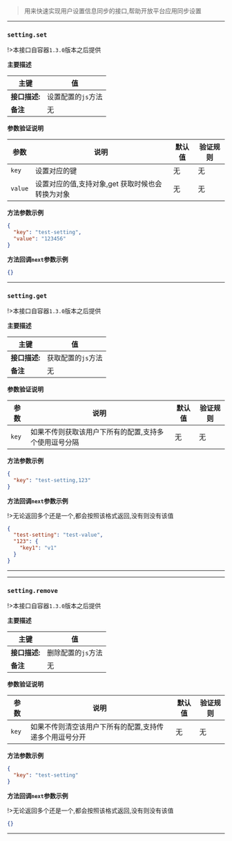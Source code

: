> 用来快速实现用户设置信息同步的接口,帮助开放平台应用同步设置

---

### `setting.set`

!>本接口自容器`1.3.0`版本之后提供

**主要描述**

| 主键          | 值                 |
| ------------- | ------------------ |
| **接口描述:** | 设置配置的`js`方法 |
| **备注**      | 无                 |

**参数验证说明**

| 参数    | 说明                                             | 默认值 | 验证规则 |
| ------- | ------------------------------------------------ | ------ | -------- |
| `key`   | 设置对应的键                                     | 无     | 无       |
| `value` | 设置对应的值,支持对象,get 获取时候也会转换为对象 | 无     | 无       |

**方法参数示例**

```json
{
  "key": "test-setting",
  "value": "123456"
}
```

**方法回调`next`参数示例**

```json
{}
```

---

### `setting.get`

!>本接口自容器`1.3.0`版本之后提供

**主要描述**

| 主键          | 值                 |
| ------------- | ------------------ |
| **接口描述:** | 获取配置的`js`方法 |
| **备注**      | 无                 |

**参数验证说明**

| 参数  | 说明                                                  | 默认值 | 验证规则 |
| ----- | ----------------------------------------------------- | ------ | -------- |
| `key` | 如果不传则获取该用户下所有的配置,支持多个使用逗号分隔 | 无     | 无       |

**方法参数示例**

```json
{
  "key": "test-setting,123"
}
```

**方法回调`next`参数示例**

!>无论返回多个还是一个,都会按照该格式返回,没有则没有该值

```json
{
  "test-setting": "test-value",
  "123": {
    "key1": "v1"
  }
}
```

---

---

### `setting.remove`

!>本接口自容器`1.3.0`版本之后提供

**主要描述**

| 主键          | 值                 |
| ------------- | ------------------ |
| **接口描述:** | 删除配置的`js`方法 |
| **备注**      | 无                 |

**参数验证说明**

| 参数  | 说明                                                    | 默认值 | 验证规则 |
| ----- | ------------------------------------------------------- | ------ | -------- |
| `key` | 如果不传则清空该用户下所有的配置,支持传递多个用逗号分开 | 无     | 无       |

**方法参数示例**

```json
{
  "key": "test-setting"
}
```

**方法回调`next`参数示例**

!>无论返回多个还是一个,都会按照该格式返回,没有则没有该值

```json
{}
```

---
